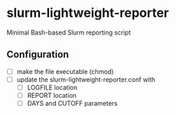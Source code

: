 # slurm-lightweight-reporter
Minimal Bash-based Slurm reporting script

## Configuration
- [ ] make the file executable (chmod)
- [ ] update the slurm-lightweight-reporter.conf with
  - [ ] LOGFILE location
  - [ ] REPORT location
  - [ ] DAYS and CUTOFF parameters
